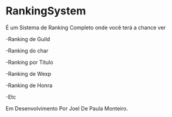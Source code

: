 # RankingSystem
É um Sistema de Ranking Completo onde você terá a chance ver

-Ranking de Guild

-Ranking do char

-Ranking por Titulo

-Ranking de Wexp

-Ranking de Honra

-Etc

Em Desenvolvimento Por Joel De Paula Monteiro.
